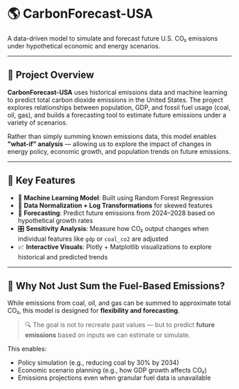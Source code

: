 # 🌎 CarbonForecast-USA

A data-driven model to simulate and forecast future U.S. CO₂ emissions under hypothetical economic and energy scenarios.

---

## 📌 Project Overview

**CarbonForecast-USA** uses historical emissions data and machine learning to predict total carbon dioxide emissions in the United States. The project explores relationships between population, GDP, and fossil fuel usage (coal, oil, gas), and builds a forecasting tool to estimate future emissions under a variety of scenarios.

Rather than simply summing known emissions data, this model enables **"what-if" analysis** — allowing us to explore the impact of changes in energy policy, economic growth, and population trends on future emissions.

---

## 🚀 Key Features

- 🔢 **Machine Learning Model**: Built using Random Forest Regression
- 🧮 **Data Normalization + Log Transformations** for skewed features
- 🔮 **Forecasting**: Predict future emissions from 2024–2028 based on hypothetical growth rates
- 🎛️ **Sensitivity Analysis**: Measure how CO₂ output changes when individual features like `gdp` or `coal_co2` are adjusted
- 📈 **Interactive Visuals**: Plotly + Matplotlib visualizations to explore historical and predicted trends

---

## 🧠 Why Not Just Sum the Fuel-Based Emissions?

While emissions from coal, oil, and gas can be summed to approximate total CO₂, this model is designed for **flexibility and forecasting**.

> 🔍 The goal is not to recreate past values — but to predict **future emissions** based on inputs we can estimate or simulate.

This enables:
- Policy simulation (e.g., reducing coal by 30% by 2034)
- Economic scenario planning (e.g., how GDP growth affects CO₂)
- Emissions projections even when granular fuel data is unavailable
